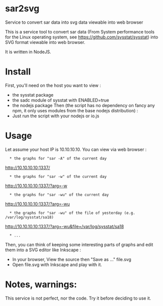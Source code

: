# sar2svg
Service to convert sar data into svg data viewable into web browser


This is a service tool to convert sar data (From System performance tools for the Linux operating system, see https://github.com/sysstat/sysstat) into SVG format viewable into web browser.

It is written in NodeJS.

Install
==========================
First, you'll need on the host you want to view :
  * the sysstat package
  * the sadc module of sysstat with ENABLED=true
  * the nodejs package
Then (the script has no dependency on fancy any npm, it only uses modules from the base nodejs distribution) :
  * Just run the script with your nodejs or io.js

Usage
=============================
Let assume your host IP is 10.10.10.10.
You can view via web browser : 
```
  * the graphs for "sar -A" of the current day 
``` 
http://10.10.10.10:1337/

```
  * the graphs for "sar -w" of the current day
```
  http://10.10.10.10:1337/?arg=-w
  
```
  * the graphs for "sar -wu" of the current day 
```  
  http://10.10.10.10:1337/?arg=-wu

```
  * the graphs for "sar -wu" of the file of yesterday (e.g. /var/log/sysstat/sa18) 
```
  http://10.10.10.10:1337/?arg=-wu&file=/var/log/sysstat/sa18

```
  * ...
```
Then, you can think of keeping some interesting parts of graphs and edit them into a SVG editor like Inkscape :
  * In your browser, View the source then "Save as ..." file.svg
  * Open file.svg with Inkscape and play with it.

Notes, warnings:
==========================
This service is not perfect, nor the code. Try it before deciding to use it.


